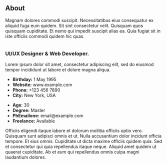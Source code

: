 <div class="section-title">
    <h2>About</h2>
    <p>Magnam dolores commodi suscipit. Necessitatibus eius consequatur ex aliquid fuga eum quidem. Sit sint consectetur velit. Quisquam quos quisquam cupiditate. Et nemo qui impedit suscipit alias ea. Quia fugiat sit in iste officiis commodi quidem hic quas.</p>
</div>

<div class="row">
    <div class="col-lg-4">
        <img src="assets/img/profile-img.jpg" class="img-fluid" alt="">
    </div>
    <div class="col-lg-8 pt-4 pt-lg-0 content">
        <h3>UI/UX Designer &amp; Web Developer.</h3>
        <p class="fst-italic">
            Lorem ipsum dolor sit amet, consectetur adipiscing elit, sed do eiusmod tempor incididunt ut labore et dolore
            magna aliqua.
        </p>
        <div class="row">
            <div class="col-lg-6">
                <ul>
                    <li><i class="bi bi-chevron-right"></i> <strong>Birthday:</strong> <span>1 May 1995</span></li>
                    <li><i class="bi bi-chevron-right"></i> <strong>Website:</strong> <span>www.example.com</span></li>
                    <li><i class="bi bi-chevron-right"></i> <strong>Phone:</strong> <span>+123 456 7890</span></li>
                    <li><i class="bi bi-chevron-right"></i> <strong>City:</strong> <span>New York, USA</span></li>
                </ul>
            </div>
            <div class="col-lg-6">
                <ul>
                    <li><i class="bi bi-chevron-right"></i> <strong>Age:</strong> <span>30</span></li>
                    <li><i class="bi bi-chevron-right"></i> <strong>Degree:</strong> <span>Master</span></li>
                    <li><i class="bi bi-chevron-right"></i> <strong>PhEmailone:</strong> <span>email@example.com</span></li>
                    <li><i class="bi bi-chevron-right"></i> <strong>Freelance:</strong> <span>Available</span></li>
                </ul>
            </div>
        </div>
        <p>
            Officiis eligendi itaque labore et dolorum mollitia officiis optio vero. Quisquam sunt adipisci omnis et ut. Nulla accusantium dolor incidunt officia tempore. Et eius omnis.
            Cupiditate ut dicta maxime officiis quidem quia. Sed et consectetur qui quia repellendus itaque neque. Aliquid amet quidem ut quaerat cupiditate. Ab et eum qui repellendus omnis culpa magni laudantium dolores.
        </p>
    </div>
</div>
